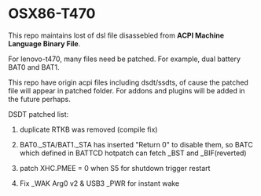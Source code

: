 # OSX86-T470

This repo maintains lost of dsl file disassebled from **ACPI Machine Language Binary File**.

For lenovo-t470, many files need be patched. For example, dual battery BAT0 and
BAT1.

This repo have origin acpi files including dsdt/ssdts, of cause the patched
file will appear in patched folder. For addons and plugins will be added in the
future perhaps.

DSDT patched list:

1. duplicate RTKB was removed (compile fix)

1. BAT0._STA/BAT1._STA has inserted "Return 0" to disable them, so BATC which
   defined in BATTCD hotpatch can fetch _BST and _BIF(reverted)

1. patch XHC.PMEE = 0 when S5 for shutdown trigger restart

1. Fix _WAK Arg0 v2 & USB3 _PWR for instant wake

